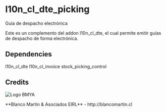 # l10n_cl_dte_picking
Guia de despacho electrónica 

Este es un complemento del addon l10n_cl_dte, el cual permite emitir guías de despacho de forma electrónica.

## Dependencies
l10n_cl_dte
l10n_cl_invoice
stock_picking_control

## Credits
<p>
<img alt="Logo BMYA" src="http://crm.blancomartin.cl/index.php?entryPoint=image&name=c82ab43f-e8dd-b2fa-25ff-56017f69d116" />
</p>
**Blanco Martin & Asociados EIRL** - http://blancomartin.cl

